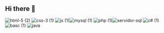 ## Hi there 👋

![html-5 (2)](https://github.com/user-attachments/assets/86bbb2d4-94cd-417c-8f66-0f84fa944a9a) ![css-3 (1)](https://github.com/user-attachments/assets/a8cb61de-88c7-4a49-bed8-a4678d3e5f8f)
![js (1)](https://github.com/user-attachments/assets/5b598af8-c2be-4877-8000-09c196578829)![mysql (1)](https://github.com/user-attachments/assets/57bbb6e9-3ad3-4590-834f-7a3e4e8079ad)
![php (1)](https://github.com/user-attachments/assets/d3c22ec8-4a41-4aad-8fea-62ca416c7251)![servidor-sql](https://github.com/user-attachments/assets/11ecf58e-0e80-4a11-a534-b3b32dd5541a)
![c# (1)](https://github.com/user-attachments/assets/ddb0173c-d868-4cd0-8144-d0e53dd353b6)![basc (1)](https://github.com/user-attachments/assets/8750f5e7-62a9-43e3-9d66-ca24b27973c1)
![java](https://github.com/user-attachments/assets/5dafb647-6b8a-4c1a-a385-1f7088532f97)






<!--
**Antu27-a/Antu27-a** is a ✨ _special_ ✨ repository because its `README.md` (this file) appears on your GitHub profile.

Here are some ideas to get you started:

- 🔭 I’m currently working on ...
- 🌱 I’m currently learning ...
- 👯 I’m looking to collaborate on ...
- 🤔 I’m looking for help with ...
- 💬 Ask me about ...
- 📫 How to reach me: ...
- 😄 Pronouns: ...
- ⚡ Fun fact: ...
-->
